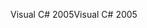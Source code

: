 <span data-ttu-id="5b2df-101">Visual C# 2005</span><span class="sxs-lookup"><span data-stu-id="5b2df-101">Visual C# 2005</span></span>